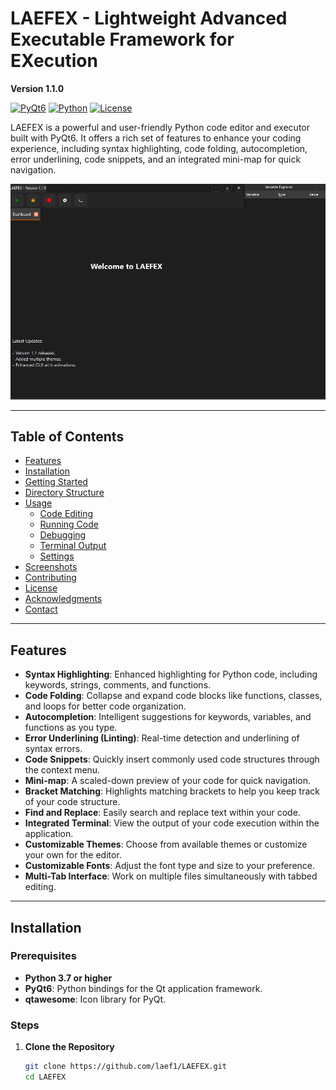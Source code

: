 # LAEFEX - Lightweight Advanced Executable Framework for EXecution

**Version 1.1.0**

[![PyQt6](https://img.shields.io/badge/PyQt6-6.x-green.svg)](https://pypi.org/project/PyQt6/)
[![Python](https://img.shields.io/badge/Python-3.7%2B-blue.svg)](https://www.python.org/downloads/)
[![License](https://img.shields.io/badge/License-MIT-yellow.svg)](./LICENSE)

LAEFEX is a powerful and user-friendly Python code editor and executor built with PyQt6. It offers a rich set of features to enhance your coding experience, including syntax highlighting, code folding, autocompletion, error underlining, code snippets, and an integrated mini-map for quick navigation.

![LAEFEX Screenshot](./screenshots/laefex_main.png)

---

## Table of Contents

- [Features](#features)
- [Installation](#installation)
- [Getting Started](#getting-started)
- [Directory Structure](#directory-structure)
- [Usage](#usage)
  - [Code Editing](#code-editing)
  - [Running Code](#running-code)
  - [Debugging](#debugging)
  - [Terminal Output](#terminal-output)
  - [Settings](#settings)
- [Screenshots](#screenshots)
- [Contributing](#contributing)
- [License](#license)
- [Acknowledgments](#acknowledgments)
- [Contact](#contact)

---

## Features

- **Syntax Highlighting**: Enhanced highlighting for Python code, including keywords, strings, comments, and functions.
- **Code Folding**: Collapse and expand code blocks like functions, classes, and loops for better code organization.
- **Autocompletion**: Intelligent suggestions for keywords, variables, and functions as you type.
- **Error Underlining (Linting)**: Real-time detection and underlining of syntax errors.
- **Code Snippets**: Quickly insert commonly used code structures through the context menu.
- **Mini-map**: A scaled-down preview of your code for quick navigation.
- **Bracket Matching**: Highlights matching brackets to help you keep track of your code structure.
- **Find and Replace**: Easily search and replace text within your code.
- **Integrated Terminal**: View the output of your code execution within the application.
- **Customizable Themes**: Choose from available themes or customize your own for the editor.
- **Customizable Fonts**: Adjust the font type and size to your preference.
- **Multi-Tab Interface**: Work on multiple files simultaneously with tabbed editing.

---

## Installation

### Prerequisites

- **Python 3.7 or higher**
- **PyQt6**: Python bindings for the Qt application framework.
- **qtawesome**: Icon library for PyQt.

### Steps

1. **Clone the Repository**

   ```bash
   git clone https://github.com/laef1/LAEFEX.git
   cd LAEFEX
